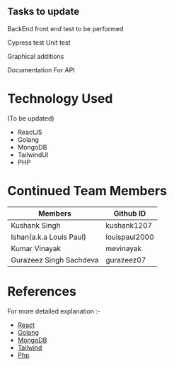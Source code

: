 ## Tasks to update
BackEnd front end test to be performed

Cypress test
Unit test

Graphical additions

Documentation For API

# Technology Used
(To be updated)

* ReactJS
* Golang
* MongoDB
* TailwindUI
* PHP

# Continued Team Members

| Members                 | Github ID     |
| ----------------------- | ------------- |
| Kushank Singh           | kushank1207   |
| Ishan(a.k.a Louis Paul) | louispaul2000 |
| Kumar Vinayak           | mevinayak     |
| Gurazeez Singh Sachdeva | gurazeez07    |



# References

For more detailed explanation :-

* [React](https://reactjs.org/)
* [Golang](https://go.dev/doc/)
* [MongoDB](https://docs.mongodb.com/)
* [Tailwind](https://tailwindui.com/documentation)
* [Php](https://php.org/)


